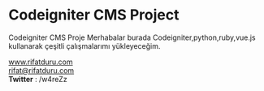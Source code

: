 # Codeigniter CMS Project
Codeigniter CMS Proje
Merhabalar burada Codeigniter,python,ruby,vue.js kullanarak çeşitli çalışmalarımı yükleyeceğim.

www.rifatduru.com <br>
rifat@rifatduru.com <br>
<strong>Twitter</strong> : /w4reZz

